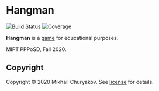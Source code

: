 # Hangman

[![Build Status][travis-badge]][travis-url]
[![Coverage][coverage-image]][coverage-url]

**Hangman** is a [game] for educational purposes.

MIPT PPPoSD, Fall 2020.

## Copyright

Copyright © 2020 Mikhail Churyakov. See [license] for details.

[license]: LICENSE.txt

[travis-url]: https://travis-ci.com/mikhailchuryakov/hangman
[travis-badge]: https://travis-ci.com/github/mikhailchuryakov/hangman.svg?branch=master
[coverage-image]: https://codecov.io/gh/mikhailchuryakov/hangman/branch/master/graph/badge.svg
[coverage-url]: https://codecov.io/gh/mikhailchuryakov/hangman
[game]: https://en.wikipedia.org/wiki/Hangman_(game)
